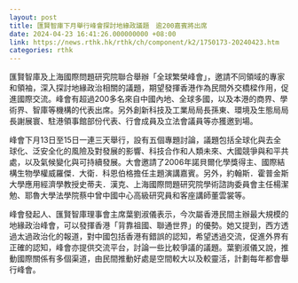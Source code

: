 ```yaml
---
layout: post
title: 匯賢智庫下月舉行峰會探討地緣政議題　逾200嘉賓將出席
date: 2024-04-23 16:41:26.000000000 +08:00
link: https://news.rthk.hk/rthk/ch/component/k2/1750173-20240423.htm
categories: rthk
---
```


匯賢智庫及上海國際問題研究院聯合舉辦「全球繁榮峰會」，邀請不同領域的專家和領袖，深入探討地緣政治相關的議題，期望發揮香港作為民間外交橋樑作用，促進國際交流。峰會有超過200多名來自中國內地、全球多國，以及本港的商界、學術界、智庫等機構的代表出席。另外創新科技及工業局局長孫東、環境及生態局局長謝展寰、駐港領事館部份代表、行會成員及立法會議員等亦獲邀到場。

峰會下月13日至15日一連三天舉行，設有五個專題討論，議題包括全球化與去全球化、泛安全化的風險及對發展的影響、科技合作和人類未來、大國競爭與和平共處，以及氣候變化與可持續發展。大會邀請了2006年諾貝爾化學獎得主、國際結構生物學權威羅傑．大衛．科恩伯格擔任主題演講嘉賓。另外，約翰斯．霍普金斯大學應用經濟學教授史蒂夫．漢克、上海國際問題研究院學術諮詢委員會主任楊潔勉、耶魯大學法學院蔡中曾中國中心高級研究員和客座講師董雲裳等。

峰會發起人、匯賢智庫理事會主席葉劉淑儀表示，今次屬香港民間主辦最大規模的地緣政治峰會，可以發揮香港「背靠祖國、聯通世界」的優勢。她又提到，西方透過太過政治化的報道，對中國包括香港有錯誤的認知，希望透過交流，促進外界有正確的認知，峰會亦提供交流平台，討論一些比較爭議的議題。葉劉淑儀又說，推動國際關係有多個渠道，由民間推動好處是空間較大以及較靈活，計劃每年都會舉行峰會。
